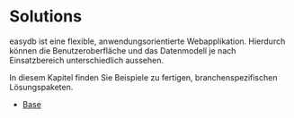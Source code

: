 # Solutions

easydb ist eine flexible, anwendungsorientierte Webapplikation. Hierdurch können die Benutzeroberfläche und das Datenmodell je nach Einsatzbereich unterschiedlich aussehen.

In diesem Kapitel finden Sie Beispiele zu fertigen, branchenspezifischen Lösungspaketen.

* [Base](base/base.md)
